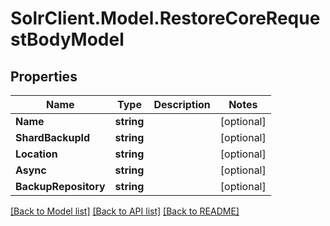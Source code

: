 # SolrClient.Model.RestoreCoreRequestBodyModel

## Properties

Name | Type | Description | Notes
------------ | ------------- | ------------- | -------------
**Name** | **string** |  | [optional] 
**ShardBackupId** | **string** |  | [optional] 
**Location** | **string** |  | [optional] 
**Async** | **string** |  | [optional] 
**BackupRepository** | **string** |  | [optional] 

[[Back to Model list]](../README.md#documentation-for-models) [[Back to API list]](../README.md#documentation-for-api-endpoints) [[Back to README]](../README.md)

